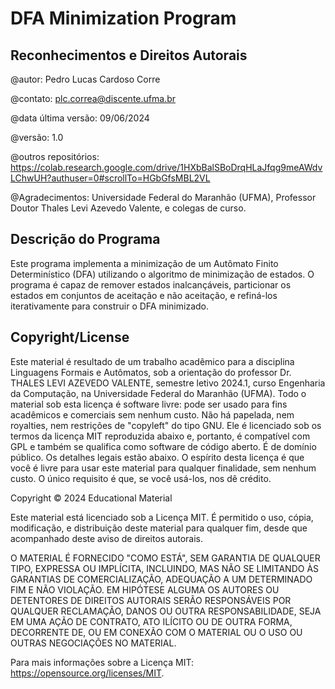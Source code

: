 # DFA Minimization Program

## Reconhecimentos e Direitos Autorais

@autor: Pedro Lucas Cardoso Corre

@contato: plc.correa@discente.ufma.br

@data última versão: 09/06/2024

@versão: 1.0

@outros repositórios: https://colab.research.google.com/drive/1HXbBalSBoDrqHLaJfqg9meAWdvLChwUH?authuser=0#scrollTo=HGbGfsMBL2VL

@Agradecimentos: Universidade Federal do Maranhão (UFMA), Professor Doutor Thales Levi Azevedo Valente, e colegas de curso.

## Descrição do Programa
Este programa implementa a minimização de um Autômato Finito Determinístico (DFA) utilizando o algoritmo de minimização de estados. O programa é capaz de remover estados inalcançáveis, particionar os estados em conjuntos de aceitação e não aceitação, e refiná-los iterativamente para construir o DFA minimizado.


## Copyright/License

Este material é resultado de um trabalho acadêmico para a disciplina Linguagens Formais e Autômatos, sob a orientação do professor Dr. THALES LEVI AZEVEDO VALENTE, semestre letivo 2024.1, curso Engenharia da Computação, na Universidade Federal do Maranhão (UFMA). Todo o material sob esta licença é software livre: pode ser usado para fins acadêmicos e comerciais sem nenhum custo. Não há papelada, nem royalties, nem restrições de "copyleft" do tipo GNU. Ele é licenciado sob os termos da licença MIT reproduzida abaixo e, portanto, é compatível com GPL e também se qualifica como software de código aberto. É de domínio público. Os detalhes legais estão abaixo. O espírito desta licença é que você é livre para usar este material para qualquer finalidade, sem nenhum custo. O único requisito é que, se você usá-los, nos dê crédito.

Copyright © 2024 Educational Material

Este material está licenciado sob a Licença MIT. É permitido o uso, cópia, modificação, e distribuição deste material para qualquer fim, desde que acompanhado deste aviso de direitos autorais.

O MATERIAL É FORNECIDO "COMO ESTÁ", SEM GARANTIA DE QUALQUER TIPO, EXPRESSA OU IMPLÍCITA, INCLUINDO, MAS NÃO SE LIMITANDO ÀS GARANTIAS DE COMERCIALIZAÇÃO, ADEQUAÇÃO A UM DETERMINADO FIM E NÃO VIOLAÇÃO. EM HIPÓTESE ALGUMA OS AUTORES OU DETENTORES DE DIREITOS AUTORAIS SERÃO RESPONSÁVEIS POR QUALQUER RECLAMAÇÃO, DANOS OU OUTRA RESPONSABILIDADE, SEJA EM UMA AÇÃO DE CONTRATO, ATO ILÍCITO OU DE OUTRA FORMA, DECORRENTE DE, OU EM CONEXÃO COM O MATERIAL OU O USO OU OUTRAS NEGOCIAÇÕES NO MATERIAL.

Para mais informações sobre a Licença MIT: https://opensource.org/licenses/MIT.
